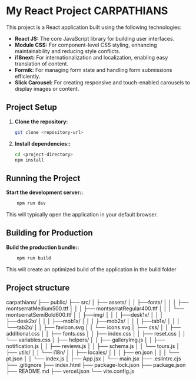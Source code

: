 # My React Project CARPATHIANS

This project is a React application built using the following technologies:

- **React JS:** The core JavaScript library for building user interfaces.
- **Module CSS:** For component-level CSS styling, enhancing maintainability and reducing style conflicts.
- **i18next:** For internationalization and localization, enabling easy translation of content.
- **Formik:** For managing form state and handling form submissions efficiently.
- **Slick Carousel:** For creating responsive and touch-enabled carousels to display images or content.

## Project Setup

1. **Clone the repository:**

   ```bash
   git clone <repository-url>

   ```

2. **Install dependencies::**

   ```bash
   cd <project-directory>
   npm install
   ```

## Running the Project

**Start the development server::**

```bash
    npm run dev
```

This will typically open the application in your default browser.

## Building for Production

**Build the production bundle::**

```bash
    npm run build
```

This will create an optimized build of the application in the build folder

## Project structure

carpathians/
├── public/
├── src/
│ ├── assets/
│ │ ├──fonts/
│ │ │ ├── montserratMedium500.ttf
│ │ │ ├── montserratRegular400.ttf
│ │ │ └── montserratSemiBold600.ttf
│ │ ├──img/
│ │ │ ├──desk1x/
│ │ │ ├──desk2x/
│ │ │ ├──mob1x/
│ │ │ ├──mob2x/
│ │ │ ├──tab1x/
│ │ │ └──tab2x/
│ │ ├── favicon.svg
│ │ └── icons.svg
│ ├── css/
│ │ ├── additional.css
│ │ ├── fonts.css
│ │ ├── index.css
│ │ ├── reset.css
│ │ └── variables.css
│ ├── helpers/
│ │ ├── galleryImg.js
│ │ ├── notification.js
│ │ ├── reviews.js
│ │ ├── schema.js
│ │ └── tours.js
│ ├── utils/
│ │ └── i18n/
│ │ ├── locales/
│ │ │ ├── en.json
│ │ │ └── pt.json
│ │ └── index.js
│ ├── App.jsx
│ └── main.jsx
├── .eslintrc.cjs
├── .gitignore
├── index.html
├── package-lock.json
├── package.json
├── README.md
├── vercel.json
└── vite.config.js
